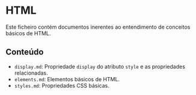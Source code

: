 # HTML

Este ficheiro contém documentos inerentes ao entendimento de conceitos básicos de HTML.

## Conteúdo

- `display.md`: Propriedade `display` do atributo `style` e as propriedades relacionadas.
- `elements.md`: Elementos básicos de HTML.
- `styles.md`: Propriedades CSS básicas.